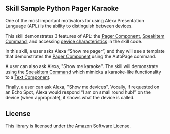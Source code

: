 ## Skill Sample Python Pager Karaoke

One of the most important motivators for using Alexa Presentation Language (APL) is the ability to distinguish between devices.

This skill demonstrates 3 features of APL: the [Pager Component](https://developer.amazon.com/docs/alexa-presentation-language/apl-pager.html), [SpeakItem Command](https://developer.amazon.com/docs/alexa-presentation-language/apl-commands-components.html), and accessing [device characteristics](https://developer.amazon.com/docs/alexa-presentation-language/apl-viewport-characteristics.html) in the skill code.

In this skill, a user asks Alexa “Show me pager”, and they will see a template that demonstrates the [Pager Component](https://developer.amazon.com/docs/alexa-presentation-language/apl-pager.html) using the AutoPage command.

A user can also ask Alexa, "Show me karaoke". The skill will demonstrate using the [SpeakItem Command](https://developer.amazon.com/docs/alexa-presentation-language/apl-commands-components.html) which mimicks a karaoke-like functionality to a [Text Component](https://developer.amazon.com/docs/alexa-presentation-language/apl-text.html).

Finally, a user can ask Alexa, "Show me devices". Vocally, if requested on an Echo Spot, Alexa would respond “I am on small round hub!” on the device (when appropriate), it shows what the device is called.

## License

This library is licensed under the Amazon Software License.
